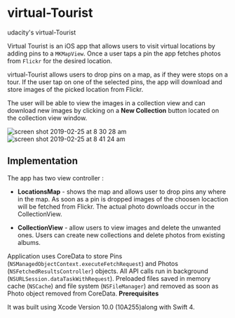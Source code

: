 # virtual-Tourist
udacity's virtual-Tourist

Virtual Tourist is an iOS app that allows users to visit virtual locations by adding pins to a `MKMapView`. Once a user taps a pin the app fetches photos from `Flickr` for the desired location.

virtual-Tourist allows users to drop pins on a map, as if they were stops on a tour. If the user tap on one of the selected pins, the app will download and store images of the picked location from Flickr.

The user will be able to view the images in a collection view and can download new images by clicking on a **New Collection** button located on the collection view window.


![screen shot 2019-02-25 at 8 30 28 am](https://user-images.githubusercontent.com/45097517/53317072-52d20680-38db-11e9-98b7-32dacacd47d0.png)![screen shot 2019-02-25 at 8 41 24 am](https://user-images.githubusercontent.com/45097517/53317124-7f861e00-38db-11e9-8789-affe7d5970b0.png)


## Implementation

The app has two view controller :

- **LocationsMap** - shows the map and allows user to drop pins any where in the map. As soon as a pin is dropped images of the choosen locaction will be fetched from Flickr. The actual photo
  downloads occur in the CollectionView.

- **CollectionView** - allow users to view images and delete the unwanted ones. Users can create new
  collections and delete photos from existing albums.

Application uses CoreData to store Pins (`NSManagedObjectContext.executeFetchRequest`) and Photos 
(`NSFetchedResultsController`) objects. All API calls run in background (`NSURLSession.dataTaskWithRequest`).
Preloaded files saved in memory cache (`NSCache`) and file system (`NSFileManager`) and removed as soon as Photo object 
removed from CoreData.
**Prerequisites**

It was built using Xcode Version 10.0 (10A255)along with Swift 4.



